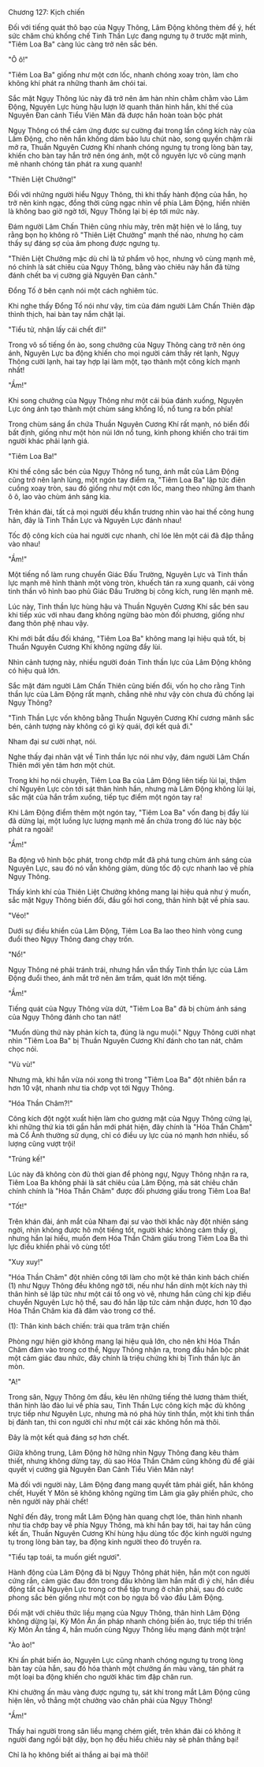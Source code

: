 




Chương 127: Kịch chiến




Đối với tiếng quát thô bạo của Ngụy Thông, Lâm Động không thèm để ý, hết sức chăm chú khống chế Tinh Thần Lực đang ngưng tụ ở trước mặt mình, "Tiêm Loa Ba" càng lúc càng trở nên sắc bén.

"Ô ô!"

"Tiêm Loa Ba" giống như một cơn lốc, nhanh chóng xoay tròn, làm cho không khí phát ra những thanh âm chói tai.

Sắc mặt Ngụy Thông lúc này đã trở nên âm hàn nhìn chằm chằm vào Lâm Động, Nguyên Lực hùng hậu lượn lờ quanh thân hình hắn, khí thế của Nguyên Đan cảnh Tiểu Viên Mãn đã được hắn hoàn toàn bộc phát

Ngụy Thông có thể cảm ứng được sự cường đại trong lần công kích này của Lâm Động, cho nên hắn không dám bảo lưu chút nào, song quyền chậm rãi mở ra, Thuần Nguyên Cương Khí nhanh chóng ngưng tụ trong lòng bàn tay, khiến cho bàn tay hắn trở nên óng ánh, một cỗ nguyên lực vô cùng mạnh mẽ nhanh chóng tán phát ra xung quanh!

"Thiên Liệt Chưởng!"

Đối với những người hiểu Ngụy Thông, thì khi thấy hành động của hắn, họ trở nên kinh ngạc, đồng thời cũng ngạc nhìn về phía Lâm Động, hiển nhiên là không bao giờ ngờ tới, Ngụy Thông lại bị ép tới mức này.

Đám người Lâm Chấn Thiên cũng nhíu mày, trên mặt hiện vẻ lo lắng, tuy rằng bọn họ không rõ "Thiên Liệt Chưởng" mạnh thế nào, nhưng họ cảm thấy sự đáng sợ của âm phong được ngưng tụ.

"Thiên Liệt Chưởng mặc dù chỉ là tứ phẩm võ học, nhưng vô cùng mạnh mẽ, nó chính là sát chiêu của Ngụy Thông, bằng vào chiêu này hắn đã từng đánh chết ba vị cường giả Nguyên Đan cảnh."

Đổng Tố ở bên cạnh nói một cách nghiêm túc.

Khi nghe thấy Đổng Tố nói như vậy, tim của đám người Lâm Chấn Thiên đập thình thịch, hai bàn tay nắm chặt lại.

"Tiểu tử, nhận lấy cái chết đi!"

Trong vô số tiếng ồn ào, song chưởng của Ngụy Thông càng trở nên óng ánh, Nguyên Lực ba động khiến cho mọi người cảm thấy rét lạnh, Ngụy Thông cười lạnh, hai tay hợp lại làm một, tạo thành một công kích mạnh nhất!

"Ầm!"

Khi song chưởng của Ngụy Thông như một cái búa đánh xuống, Nguyên Lực óng ánh tạo thành một chùm sáng khổng lồ, nổ tung ra bốn phía!

Trong chùm sáng ẩn chứa Thuần Nguyên Cương Khí rất mạnh, nó biển đổi bất định, giống như một hòn núi lớn nổ tung, kình phong khiến cho trái tim người khác phải lạnh giá.

"Tiêm Loa Ba!"

Khi thế công sắc bén của Ngụy Thông nổ tung, ánh mắt của Lâm Động cũng trở nên lạnh lùng, một ngón tay điểm ra, "Tiêm Loa Ba" lập tức điên cuồng xoay tròn, sau đó giống như một cơn lốc, mang theo những âm thanh ô ô, lao vào chùm ánh sáng kia.

Trên khán đài, tất cả mọi người đều khẩn trương nhìn vào hai thế công hung hãn, đây là Tinh Thần Lực và Nguyên Lực đánh nhau!

Tốc độ công kích của hai người cực nhanh, chỉ lóe lên một cái đã đập thẳng vào nhau!

"Ầm!"

Một tiếng nổ làm rung chuyển Giác Đấu Trường, Nguyên Lực và Tinh thần lực mạnh mẽ hình thành một vòng tròn, khuếch tán ra xung quanh, cái vòng tinh thần vô hình bao phủ Giác Đấu Trường bị công kích, rung lên mạnh mẽ.

Lúc này, Tinh thần lực hùng hậu và Thuần Nguyên Cương Khí sắc bén sau khi tiếp xúc với nhau đang không ngừng bào mòn đối phương, giống như đang thôn phệ nhau vậy.

Khi mới bắt đầu đối kháng, "Tiêm Loa Ba" không mang lại hiệu quả tốt, bị Thuần Nguyên Cương Khí không ngừng đẩy lùi.

Nhìn cảnh tượng này, nhiều người đoán Tinh thần lực của Lâm Động không có hiệu quả lớn.

Sắc mặt đám người Lâm Chấn Thiên cũng biến đổi, vốn họ cho rằng Tinh thần lực của Lâm Động rất mạnh, chẳng nhẽ như vậy còn chưa đủ chống lại Ngụy Thông?

"Tinh Thần Lực vốn không bằng Thuần Nguyên Cương Khí cương mãnh sắc bén, cảnh tượng này không có gì kỳ quái, đợi kết quả đi."

Nham đại sư cười nhạt, nói.

Nghe thấy đại nhân vật về Tinh thần lực nói như vậy, đám người Lâm Chấn Thiên mới yên tâm hơn một chút.

Trong khi họ nói chuyện, Tiêm Loa Ba của Lâm Động liên tiếp lùi lại, thậm chí Nguyên Lực còn tới sát thân hình hắn, nhưng mà Lâm Động không lùi lại, sắc mặt của hắn trầm xuống, tiếp tục điểm một ngón tay ra!

Khi Lâm Động điểm thêm một ngón tay, "Tiêm Loa Ba" vốn đang bị đẩy lùi đã dừng lại, một luồng lực lượng mạnh mẽ ẩn chứa trong đó lúc này bộc phát ra ngoài!

"Ầm!"

Ba động vô hình bộc phát, trong chớp mắt đã phá tung chùm ánh sáng của Nguyên Lực, sau đó nó vẫn không giảm, dùng tốc độ cực nhanh lao về phía Ngụy Thông.

Thấy kình khí của Thiên Liệt Chưởng không mang lại hiệu quả như ý muốn, sắc mặt Ngụy Thông biến đổi, đầu gối hơi cong, thân hình bật về phía sau.

"Véo!"

Dưới sự điều khiển của Lâm Động, Tiêm Loa Ba lao theo hình vòng cung đuổi theo Ngụy Thông đang chạy trốn.

"Nổ!"

Ngụy Thông né phải tránh trái, nhưng hắn vẫn thấy Tinh thần lực của Lâm Động đuổi theo, ánh mắt trở nên âm trầm, quát lớn một tiếng.

"Ầm!"

Tiếng quát của Ngụy Thông vừa dứt, "Tiêm Loa Ba" đã bị chùm ánh sáng của Ngụy Thông đánh cho tan nát!

"Muốn dùng thứ này phản kích ta, đúng là ngu muội." Ngụy Thông cười nhạt nhìn "Tiêm Loa Ba" bị Thuần Nguyên Cương Khí đánh cho tan nát, châm chọc nói.

"Vù vù!"

Nhưng mà, khi hắn vừa nói xong thì trong "Tiêm Loa Ba" đột nhiên bắn ra hơn 10 vật, nhanh như tia chớp vọt tới Ngụy Thông.

"Hóa Thần Châm?!"

Công kích đột ngột xuất hiện làm cho gương mặt của Ngụy Thông cứng lại, khi những thứ kia tới gần hắn mới phát hiện, đây chính là "Hóa Thần Châm" mà Cổ Ảnh thường sử dụng, chỉ có điều uy lực của nó mạnh hơn nhiều, số lượng cũng vượt trội!

"Trúng kế!"

Lúc này đã không còn đủ thời gian để phòng ngự, Ngụy Thông nhận ra ra, Tiêm Loa Ba không phải là sát chiêu của Lâm Động, mà sát chiêu chân chính chính là "Hóa Thần Châm" được đối phương giấu trong Tiêm Loa Ba!

"Tốt!"

Trên khán đài, ánh mắt của Nham đại sư vào thời khắc này đột nhiên sáng ngời, nhịn không được hô một tiếng tốt, người khác không cảm thấy gì, nhưng hắn lại hiểu, muốn đem Hóa Thần Châm giấu trong Tiêm Loa Ba thì lực điều khiển phải vô cùng tốt!

"Xuy xuy!"

"Hóa Thần Châm" đột nhiên công tới làm cho một kẻ thân kinh bách chiến (1) như Ngụy Thông đều không ngờ tới, nếu như hắn dính một kích này thì thân hình sẽ lập tức như một cái tổ ong vò vẽ, nhưng hắn cũng chỉ kịp điều chuyển Nguyên Lực hộ thể, sau đó hắn lập tức cảm nhận được, hơn 10 đạo Hóa Thần Châm kia đã đâm vào trong cơ thể.

(1): Thân kinh bách chiến: trải qua trăm trận chiến

Phòng ngự hiện giờ không mang lại hiệu quả lớn, cho nên khi Hóa Thần Châm đâm vào trong cơ thể, Ngụy Thông nhận ra, trong đầu hắn bộc phát một cảm giác đau nhức, đây chính là triệu chứng khi bị Tinh thần lực ăn mòn.

"A!"

Trong sân, Ngụy Thông ôm đầu, kêu lên những tiếng thê lương thảm thiết, thân hình lảo đảo lui về phía sau, Tinh Thần Lực công kích mặc dù không trực tiếp như Nguyên Lực, nhưng mà nó phá hủy tinh thần, một khi tinh thần bị đánh tan, thì con người chỉ như một cái xác không hồn mà thôi.

Đây là một kết quả đáng sợ hơn chết.

Giữa không trung, Lâm Động hờ hững nhìn Ngụy Thông đang kêu thảm thiết, nhưng không dừng tay, dù sao Hóa Thần Châm cũng không đủ để giải quyết vị cường giả Nguyên Đan Cảnh Tiểu Viên Mãn này!

Mà đối với người này, Lâm Động đang mang quyết tâm phải giết, hắn không chết, Huyết Y Môn sẽ không không ngừng tìm Lâm gia gây phiền phức, cho nên người này phải chết!

Nghĩ đến đây, trong mắt Lâm Động hàn quang chợt lóe, thân hình nhanh như tia chớp bay về phía Ngụy Thông, mà khi hắn bay tới, hai tay hắn cũng kết ấn, Thuần Nguyên Cương Khí hùng hậu dùng tốc độc kinh người ngưng tụ trong lòng bàn tay, ba động kinh người theo đó truyền ra.

"Tiểu tạp toái, ta muốn giết ngươi".

Hành động của Lâm Động đã bị Ngụy Thông phát hiện, hắn một con người cứng rắn, cảm giác đau đớn trong đầu không làm hắn mất đi ý chí, hắn điều động tất cả Nguyên Lực trong cơ thể tập trung ở chân phải, sau đó cước phong sắc bén giống như một con bọ ngựa bổ vào đầu Lâm Động.

Đối mặt với chiêu thức liều mạng của Ngụy Thông, thân hình Lâm Động không dừng lại, Kỳ Môn Ấn ấn pháp nhanh chóng biến ảo, trực tiếp thi triển Kỳ Môn Ấn tầng 4, hắn muốn cùng Ngụy Thông liều mạng đánh một trận!

"Ào ào!"

Khi ấn phát biến ảo, Nguyên Lực cũng nhanh chóng ngưng tụ trong lòng bàn tay của hắn, sau đó hóa thành một chưởng ấn màu vàng, tán phát ra một loại ba động khiến cho người khác tim đập chân run.

Khi chưởng ấn màu vàng được ngưng tụ, sát khí trong mắt Lâm Động cũng hiện lên, vỗ thẳng một chưởng vào chân phải của Ngụy Thông!

"Ầm!"

Thấy hai người trong sân liều mạng chém giết, trên khán đài có không ít người đang ngồi bật dậy, bọn họ đều hiểu chiêu này sẽ phân thắng bại!

Chỉ là họ không biết ai thắng ai bại mà thôi!




